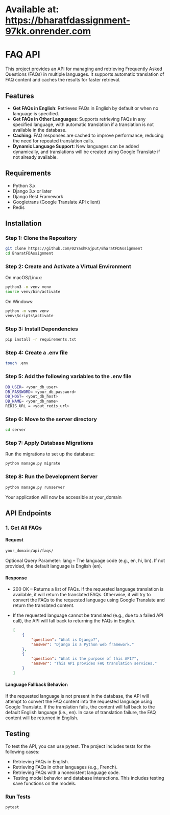 # Available at: https://bharatfdassignment-97kk.onrender.com
# FAQ API

This project provides an API for managing and retrieving Frequently Asked Questions (FAQs) in multiple languages. It supports automatic translation of FAQ content and caches the results for faster retrieval.

## Features

- **Get FAQs in English**: Retrieves FAQs in English by default or when no language is specified.
- **Get FAQs in Other Languages**: Supports retrieving FAQs in any specified language, with automatic translation if a translation is not available in the database.
- **Caching**: FAQ responses are cached to improve performance, reducing the need for repeated translation calls.
- **Dynamic Language Support**: New languages can be added dynamically, and translations will be created using Google Translate if not already available.

## Requirements

- Python 3.x
- Django 3.x or later
- Django Rest Framework
- Googletrans (Google Translate API client)
- Redis 

## Installation

### Step 1: Clone the Repository

  ```bash
  git clone https://github.com/02YashRajput/BharatFDAssignment
  cd BharatFDAssignment
  ```
### Step 2: Create and Activate a Virtual Environment
On macOS/Linux:

```bash
python3 -m venv venv
source venv/bin/activate
```
On Windows:

```bash
python -m venv venv
venv\Scripts\activate
```

### Step 3: Install Dependencies

```bash
pip install -r requirements.txt
```

### Step 4: Create a .env file

```bash
touch .env
```

### Step 5: Add the following variables to the .env file

```bash
DB_USER= <your_db_user>
DB_PASSWORD= <your_db_password>
DB_HOST= <yout_db_host>
DB_NAME= <your_db_name>
REDIS_URL = <yout_redis_url>
```

### Step 6: Move to the server directory

```bash
cd server
```

### Step 7: Apply Database Migrations
Run the migrations to set up the database:

```bash
python manage.py migrate
```

### Step 8: Run the Development Server

```bash
python manage.py runserver
```
Your application will now be accessible at your_domain

## API Endpoints
### 1. Get All FAQs
#### Request
```bash
your_domain/api/faqs/ 
```
Optional Query Parameter: lang – The language code (e.g., en, hi, bn). If not provided, the default language is English (en).

#### Response
- 200 OK – Returns a list of FAQs. If the requested language translation is available, it will return the translated FAQs. Otherwise, it will try to convert the FAQs to the requested language using Google Translate and return the translated content.
- If the requested language cannot be translated (e.g., due to a failed API call), the API will fall back to returning the FAQs in English.



  ```json
  [
      {
          "question": "What is Django?",
          "answer": "Django is a Python web framework."
      },
      {
          "question": "What is the purpose of this API?",
          "answer": "This API provides FAQ translation services."
      }
  ]
  ```
#### Language Fallback Behavior:

If the requested language is not present in the database, the API will attempt to convert the FAQ content into the requested language using Google Translate. If the translation fails, the content will fall back to the default English language (i.e., en). In case of translation failure, the FAQ content will be returned in English.

## Testing

To test the API, you can use pytest. The project includes tests for the following cases:

- Retrieving FAQs in English.
- Retrieving FAQs in other languages (e.g., French).
- Retrieving FAQs with a nonexistent language code.
- Testing model behavior and database interactions. This includes testing save functions on the models.

### Run Tests

```bash
pytest
```

